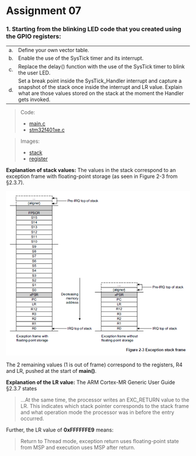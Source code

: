 # Assignment 07

### 1. Starting from the blinking LED code that you created using the GPIO registers:
| | |
|:-:|:-|
| a. | Define your own vector table. |
| b. | Enable the use of the SysTick timer and its interrupt. |
| c. | Replace the delay() function with the use of the SysTick timer to blink the user LED. |
| d. | Set a break point inside the SysTick_Handler interrupt and capture a snapshot of the stack once inside the interrupt and LR value. Explain what are those values stored on the stack at the moment the Handler gets invoked. |

> Code:
>  - [main.c](problem01/main.c)
>  - [stm32f401xe.c](problem01/stm32f401xe.c)

> Images:
>  - [stack](problem01/stack.png)
>  - [register](problem01/register.png)

<b>Explanation of stack values:</b>
The values in the stack correspond to an exception frame with floating-point storage (as seen in Figure 2-3 from &sect;2.3.7).

![exc_stack_frame](../images/exc_stack_frame.png)

The 2 remaining values (1 is out of frame) correspond to the registers, R4 and LR, pushed at the start of <b>main()</b>.

<b>Explanation of the LR value:</b>
The ARM Cortex-MR Generic User Guide &sect;2.3.7 states

> ...At the same time, the processor writes an EXC_RETURN value to the LR. This indicates which stack pointer corresponds to the stack frame and what operation mode the processor was in before the entry occurred.

Further, the LR value of <b>0xFFFFFFE9</b> means:

> Return to Thread mode, exception return uses floating-point state from MSP and execution uses MSP after return.